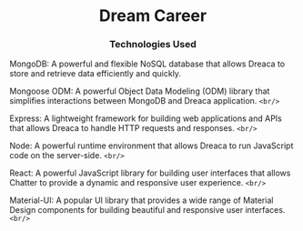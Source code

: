 <h1 align="center">Dream Career</h1>
<h3 align="center">Technologies Used</h3>
<div>
MongoDB: A powerful and flexible NoSQL database that allows Dreaca to store and retrieve data efficiently and quickly. <br/>

Mongoose ODM: A powerful Object Data Modeling (ODM) library that simplifies interactions between MongoDB and Dreaca application. `<br/>`

Express: A lightweight framework for building web applications and APIs that allows Dreaca to handle HTTP requests and responses. `<br/>`

Node: A powerful runtime environment that allows Dreaca to run JavaScript code on the server-side. `<br/>`

React: A powerful JavaScript library for building user interfaces that allows Chatter to provide a dynamic and responsive user experience. `<br/>`

Material-UI: A popular UI library that provides a wide range of Material Design components for building beautiful and responsive user interfaces. `<br/>`

</div>
